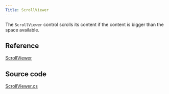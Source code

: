 ```yaml
---
Title: ScrollViewer
---
```

The `ScrollViewer` control scrolls its content if the content is bigger than the space available.

## Reference
[ScrollViewer](http://reference.avaloniaui.net/api/Avalonia.Controls/ScrollViewer/)

## Source code
[ScrollViewer.cs](https://github.com/AvaloniaUI/Avalonia/blob/master/src/Avalonia.Controls/ScrollViewer.cs)
